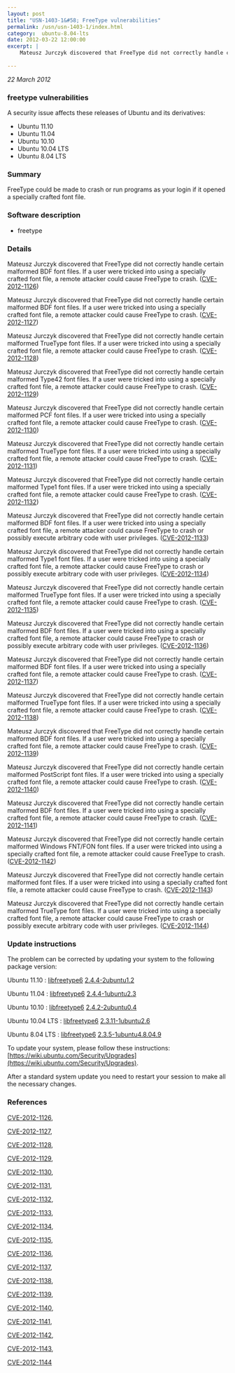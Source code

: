 ```yaml
---
layout: post
title: "USN-1403-1&#58; FreeType vulnerabilities"
permalink: /usn/usn-1403-1/index.html
category:  ubuntu-8.04-lts
date: 2012-03-22 12:00:00
excerpt: |
    Mateusz Jurczyk discovered that FreeType did not correctly handle certain malformed BDF font files. If a user were tricked into using a specially crafted font file, a remote attacker could cause FreeType to crash. ([CVE-2012-1126](http://people.ubuntu.com/~ubuntu-security/cve/CVE-2012-1126))
    
--- 
```

 
 

*22 March 2012*

### freetype vulnerabilities

A security issue affects these releases of Ubuntu and its derivatives:

* Ubuntu 11.10
* Ubuntu 11.04
* Ubuntu 10.10
* Ubuntu 10.04 LTS
* Ubuntu 8.04 LTS

### Summary

FreeType could be made to crash or run programs as your login if it opened a specially crafted font file.

### Software description

* freetype 

### Details

Mateusz Jurczyk discovered that FreeType did not correctly handle certain malformed BDF font files. If a user were tricked into using a specially crafted font file, a remote attacker could cause FreeType to crash. ([CVE-2012-1126](http://people.ubuntu.com/~ubuntu-security/cve/CVE-2012-1126))

Mateusz Jurczyk discovered that FreeType did not correctly handle certain malformed BDF font files. If a user were tricked into using a specially crafted font file, a remote attacker could cause FreeType to crash. ([CVE-2012-1127](http://people.ubuntu.com/~ubuntu-security/cve/CVE-2012-1127))

Mateusz Jurczyk discovered that FreeType did not correctly handle certain malformed TrueType font files. If a user were tricked into using a specially crafted font file, a remote attacker could cause FreeType to crash. ([CVE-2012-1128](http://people.ubuntu.com/~ubuntu-security/cve/CVE-2012-1128))

Mateusz Jurczyk discovered that FreeType did not correctly handle certain malformed Type42 font files. If a user were tricked into using a specially crafted font file, a remote attacker could cause FreeType to crash. ([CVE-2012-1129](http://people.ubuntu.com/~ubuntu-security/cve/CVE-2012-1129))

Mateusz Jurczyk discovered that FreeType did not correctly handle certain malformed PCF font files. If a user were tricked into using a specially crafted font file, a remote attacker could cause FreeType to crash. ([CVE-2012-1130](http://people.ubuntu.com/~ubuntu-security/cve/CVE-2012-1130))

Mateusz Jurczyk discovered that FreeType did not correctly handle certain malformed TrueType font files. If a user were tricked into using a specially crafted font file, a remote attacker could cause FreeType to crash. ([CVE-2012-1131](http://people.ubuntu.com/~ubuntu-security/cve/CVE-2012-1131))

Mateusz Jurczyk discovered that FreeType did not correctly handle certain malformed Type1 font files. If a user were tricked into using a specially crafted font file, a remote attacker could cause FreeType to crash. ([CVE-2012-1132](http://people.ubuntu.com/~ubuntu-security/cve/CVE-2012-1132))

Mateusz Jurczyk discovered that FreeType did not correctly handle certain malformed BDF font files. If a user were tricked into using a specially crafted font file, a remote attacker could cause FreeType to crash or possibly execute arbitrary code with user privileges. ([CVE-2012-1133](http://people.ubuntu.com/~ubuntu-security/cve/CVE-2012-1133))

Mateusz Jurczyk discovered that FreeType did not correctly handle certain malformed Type1 font files. If a user were tricked into using a specially crafted font file, a remote attacker could cause FreeType to crash or possibly execute arbitrary code with user privileges. ([CVE-2012-1134](http://people.ubuntu.com/~ubuntu-security/cve/CVE-2012-1134))

Mateusz Jurczyk discovered that FreeType did not correctly handle certain malformed TrueType font files. If a user were tricked into using a specially crafted font file, a remote attacker could cause FreeType to crash. ([CVE-2012-1135](http://people.ubuntu.com/~ubuntu-security/cve/CVE-2012-1135))

Mateusz Jurczyk discovered that FreeType did not correctly handle certain malformed BDF font files. If a user were tricked into using a specially crafted font file, a remote attacker could cause FreeType to crash or possibly execute arbitrary code with user privileges. ([CVE-2012-1136](http://people.ubuntu.com/~ubuntu-security/cve/CVE-2012-1136))

Mateusz Jurczyk discovered that FreeType did not correctly handle certain malformed BDF font files. If a user were tricked into using a specially crafted font file, a remote attacker could cause FreeType to crash. ([CVE-2012-1137](http://people.ubuntu.com/~ubuntu-security/cve/CVE-2012-1137))

Mateusz Jurczyk discovered that FreeType did not correctly handle certain malformed TrueType font files. If a user were tricked into using a specially crafted font file, a remote attacker could cause FreeType to crash. ([CVE-2012-1138](http://people.ubuntu.com/~ubuntu-security/cve/CVE-2012-1138))

Mateusz Jurczyk discovered that FreeType did not correctly handle certain malformed BDF font files. If a user were tricked into using a specially crafted font file, a remote attacker could cause FreeType to crash. ([CVE-2012-1139](http://people.ubuntu.com/~ubuntu-security/cve/CVE-2012-1139))

Mateusz Jurczyk discovered that FreeType did not correctly handle certain malformed PostScript font files. If a user were tricked into using a specially crafted font file, a remote attacker could cause FreeType to crash. ([CVE-2012-1140](http://people.ubuntu.com/~ubuntu-security/cve/CVE-2012-1140))

Mateusz Jurczyk discovered that FreeType did not correctly handle certain malformed BDF font files. If a user were tricked into using a specially crafted font file, a remote attacker could cause FreeType to crash. ([CVE-2012-1141](http://people.ubuntu.com/~ubuntu-security/cve/CVE-2012-1141))

Mateusz Jurczyk discovered that FreeType did not correctly handle certain malformed Windows FNT/FON font files. If a user were tricked into using a specially crafted font file, a remote attacker could cause FreeType to crash. ([CVE-2012-1142](http://people.ubuntu.com/~ubuntu-security/cve/CVE-2012-1142))

Mateusz Jurczyk discovered that FreeType did not correctly handle certain malformed font files. If a user were tricked into using a specially crafted font file, a remote attacker could cause FreeType to crash. ([CVE-2012-1143](http://people.ubuntu.com/~ubuntu-security/cve/CVE-2012-1143))

Mateusz Jurczyk discovered that FreeType did not correctly handle certain malformed TrueType font files. If a user were tricked into using a specially crafted font file, a remote attacker could cause FreeType to crash or possibly execute arbitrary code with user privileges. ([CVE-2012-1144](http://people.ubuntu.com/~ubuntu-security/cve/CVE-2012-1144)) 

### Update instructions

The problem can be corrected by updating your system to the following package version:

Ubuntu 11.10
 : [libfreetype6](https://launchpad.net/ubuntu/+source/freetype) <span> [2.4.4-2ubuntu1.2](https://launchpad.net/ubuntu/+source/freetype/2.4.4-2ubuntu1.2) </span> 

Ubuntu 11.04
 : [libfreetype6](https://launchpad.net/ubuntu/+source/freetype) <span> [2.4.4-1ubuntu2.3](https://launchpad.net/ubuntu/+source/freetype/2.4.4-1ubuntu2.3) </span> 

Ubuntu 10.10
 : [libfreetype6](https://launchpad.net/ubuntu/+source/freetype) <span> [2.4.2-2ubuntu0.4](https://launchpad.net/ubuntu/+source/freetype/2.4.2-2ubuntu0.4) </span> 

Ubuntu 10.04 LTS
 : [libfreetype6](https://launchpad.net/ubuntu/+source/freetype) <span> [2.3.11-1ubuntu2.6](https://launchpad.net/ubuntu/+source/freetype/2.3.11-1ubuntu2.6) </span> 

Ubuntu 8.04 LTS
 : [libfreetype6](https://launchpad.net/ubuntu/+source/freetype) <span> [2.3.5-1ubuntu4.8.04.9](https://launchpad.net/ubuntu/+source/freetype/2.3.5-1ubuntu4.8.04.9) </span> 

To update your system, please follow these instructions: [https://wiki.ubuntu.com/Security/Upgrades](https://wiki.ubuntu.com/Security/Upgrades).

After a standard system update you need to restart your session to make all the necessary changes. 

### References

 
 [CVE-2012-1126](http://people.ubuntu.com/~ubuntu-security/cve/CVE-2012-1126), 

 [CVE-2012-1127](http://people.ubuntu.com/~ubuntu-security/cve/CVE-2012-1127), 

 [CVE-2012-1128](http://people.ubuntu.com/~ubuntu-security/cve/CVE-2012-1128), 

 [CVE-2012-1129](http://people.ubuntu.com/~ubuntu-security/cve/CVE-2012-1129), 

 [CVE-2012-1130](http://people.ubuntu.com/~ubuntu-security/cve/CVE-2012-1130), 

 [CVE-2012-1131](http://people.ubuntu.com/~ubuntu-security/cve/CVE-2012-1131), 

 [CVE-2012-1132](http://people.ubuntu.com/~ubuntu-security/cve/CVE-2012-1132), 

 [CVE-2012-1133](http://people.ubuntu.com/~ubuntu-security/cve/CVE-2012-1133), 

 [CVE-2012-1134](http://people.ubuntu.com/~ubuntu-security/cve/CVE-2012-1134), 

 [CVE-2012-1135](http://people.ubuntu.com/~ubuntu-security/cve/CVE-2012-1135), 

 [CVE-2012-1136](http://people.ubuntu.com/~ubuntu-security/cve/CVE-2012-1136), 

 [CVE-2012-1137](http://people.ubuntu.com/~ubuntu-security/cve/CVE-2012-1137), 

 [CVE-2012-1138](http://people.ubuntu.com/~ubuntu-security/cve/CVE-2012-1138), 

 [CVE-2012-1139](http://people.ubuntu.com/~ubuntu-security/cve/CVE-2012-1139), 

 [CVE-2012-1140](http://people.ubuntu.com/~ubuntu-security/cve/CVE-2012-1140), 

 [CVE-2012-1141](http://people.ubuntu.com/~ubuntu-security/cve/CVE-2012-1141), 

 [CVE-2012-1142](http://people.ubuntu.com/~ubuntu-security/cve/CVE-2012-1142), 

 [CVE-2012-1143](http://people.ubuntu.com/~ubuntu-security/cve/CVE-2012-1143), 

 [CVE-2012-1144](http://people.ubuntu.com/~ubuntu-security/cve/CVE-2012-1144)
 

